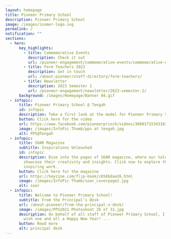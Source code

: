 ```yaml
---
layout: homepage
title: Pioneer Primary School
description: Pioneer Primary School
image: /images/isomer-logo.svg
permalink: /
notification: ""
sections:
  - hero:
      key_highlights:
        - title: Commemorative Events
          description: Check it out
          url: /pioneer-engagement/commemorative-events/commemorative-events/
        - title: Form Teachers 2023
          description: Get in touch
          url: /about-pioneer/staff-directory/form-teachers/
        - title: Newsletter
          description: 2023 Semester 2
          url: /pioneer-engagement/newsletter/2023-semester-2/
      background: /images/Homepage/Banner 04.gif
  - infopic:
      title: Pioneer Primary School @ Tengah
      id: infopic
      description: Take a first look at the model for Pioneer Primary School @ Tengah!
      button: Click here for the video
      url: https://www.facebook.com/pioneerprisch/videos/3660171534310278/
      image: /images/InfoPic Thumb/pps at tengah.jpg
      alt: PPS@Tengah
  - infopic:
      title: SOAR Magazine
      subtitle: Inspirations Unleashed
      id: infopic
      description: Dive into the pages of SOAR magazine, where our talented students
        showcase their creativity and insights. Click now to explore their
        inspiring work.
      button: Click here for the magazine
      url: https://heyzine.com/flip-book/c656bdae26.html
      image: /images/InfoPic Thumb/soar_coverpage2.jpg
      alt: soar
  - infopic:
      title: Welcome to Pioneer Primary School!
      subtitle: From the Principal’s Desk
      url: /about-pioneer/from-the-principal-s-desk/
      image: /images/PPS2021 Photoshoot 26 of 31.jpg
      description: On behalf of all staff of Pioneer Primary School, I would like to
        wish one and all a Happy New Year! ...
      button: Read more
      alt: principal desk
---
```

